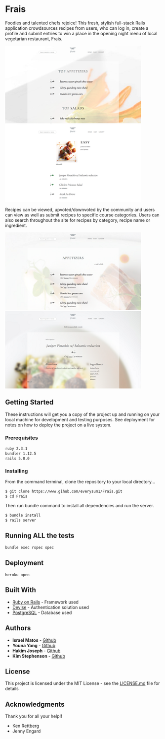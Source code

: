 # Frais

Foodies and talented chefs rejoice! This fresh, stylish full-stack Rails application crowdsources recipes from users, who can log in, create a profile and submit entries to win a place in the opening night menu of local vegetarian restaurant, Frais.  

<img src="app/assets/images/FraisHomepage.png" width="440" height="250" /> <img src="app/assets/images/FraisUserProfile.png" width="440" height="250" />

Recipes can be viewed, upvoted/downvoted by the community and users can view as well as submit recipes to specific course categories. Users can also search throughout the site for recipes by category, recipe name or ingredient.  

<img src="app/assets/images/FraisCategory.png" width="440" height="250" /> <img src="app/assets/images/FraisDish.png" width="440" height="250" /> 

## Getting Started

These instructions will get you a copy of the project up and running on your local machine for development and testing purposes. See deployment for notes on how to deploy the project on a live system.

### Prerequisites

```
ruby 2.3.1
bundler 1.12.5
rails 5.0.0
```

### Installing
From the command terminal, clone the repository to your local directory...
```
$ git clone https://www.gihub.com/everysum1/Frais.git
$ cd Frais
```

Then run bundle command to install all dependencies and run the server.  

```
$ bundle install
$ rails server
```


## Running ALL the tests

```
bundle exec rspec spec
```

## Deployment

```
heroku open
```

## Built With

* [Ruby on Rails](http://api.rubyonrails.org/) -  Framework used
* [Devise](https://github.com/plataformatec/devise) - Authentication solution used
* [PostgreSQL](https://www.postgresql.org/docs/) - Database used

## Authors

* **Israel Matos** - [Github](https://github.com/everysum1)
* **Youna Yang** - [Github](https://github.com/y0una)
* **Hakim Joseph** - [Github](https://github.com/HakimJoseph)
* **Kim Stephenson** - [Github](https://github.com/kimstephenson)

## License

This project is licensed under the MIT License - see the [LICENSE.md](LICENSE.md) file for details

## Acknowledgments

Thank you for all your help!!
* Ken Rettberg
* Jenny Engard
